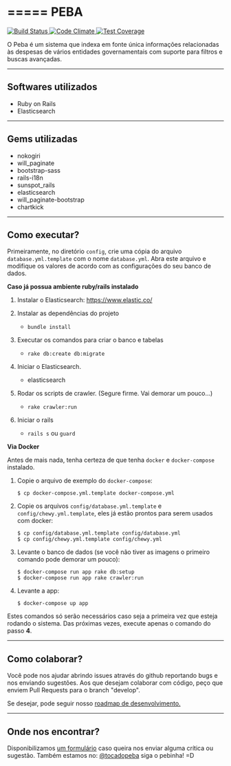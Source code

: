 =====
PEBA
=====

<a href="https://travis-ci.org/teresinahc/peba" target="_blank">
	<img src="https://travis-ci.org/teresinahc/peba.svg?branch=master" alt="Build Status">
</a>
<a href="https://codeclimate.com/github/teresinahc/peba" target="_blank">
	<img src="https://codeclimate.com/github/teresinahc/peba/badges/gpa.svg" alt="Code Climate">
</a>
<a href="https://codeclimate.com/github/teresinahc/peba" target="_blank">
	<img src="https://codeclimate.com/github/teresinahc/peba/badges/coverage.svg" alt="Test Coverage">
</a>

O Peba é um sistema que indexa em fonte única informações relacionadas às despesas de vários entidades governamentais com suporte para filtros e buscas avançadas.

---
Softwares utilizados
---

* Ruby on Rails
* Elasticsearch

---
Gems utilizadas
---

* nokogiri
* will_paginate
* bootstrap-sass
* rails-i18n
* sunspot_rails
* elasticsearch
* will_paginate-bootstrap
* chartkick

---
Como executar?
---

Primeiramente, no diretório `config`, crie uma cópia do arquivo `database.yml.template` com o nome `database.yml`. Abra este arquivo e modifique os valores de acordo com as configurações do seu banco de dados.

**Caso já possua ambiente ruby/rails instalado**

1. Instalar o Elasticsearch: https://www.elastic.co/

2. Instalar as dependências do projeto
    * `bundle install`

3. Executar os comandos para criar o banco e tabelas
    * `rake db:create db:migrate`

4. Iniciar o Elasticsearch.
    * elasticsearch

5. Rodar os scripts de crawler. (Segure firme. Vai demorar um pouco...)
    * `rake crawler:run`

6. Iniciar o rails
    * `rails s` ou `guard`


**Via Docker**

Antes de mais nada, tenha certeza de que tenha `docker` e `docker-compose` instalado.

1. Copie o arquivo de exemplo do `docker-compose`:

    ```
    $ cp docker-compose.yml.template docker-compose.yml
    ```

2. Copie os arquivos `config/database.yml.template` e `config/chewy.yml.template`, eles já estão prontos para serem usados com docker:

    ```
    $ cp config/database.yml.template config/database.yml
    $ cp config/chewy.yml.template config/chewy.yml
    ```

3. Levante o banco de dados (se você não tiver as imagens o primeiro comando pode demorar um pouco):

    ```
    $ docker-compose run app rake db:setup
    $ docker-compose run app rake crawler:run
    ```

4. Levante a app:

    ```
    $ docker-compose up app
    ```

Estes comandos só serão necessários caso seja a primeira vez que esteja rodando o sistema. Das próximas vezes, execute apenas o comando do passo **4**.


---
Como colaborar?
---
Você pode nos ajudar abrindo issues através do github reportando bugs e nos enviando sugestões. Aos que desejam colaborar com código, peço que enviem Pull Requests para o branch "develop".

Se desejar, pode seguir nosso <a href="https://trello.com/b/M1ldqi2V/peba" target="_blank">roadmap de desenvolvimento.</a>

---
Onde nos encontrar?
---
Disponibilizamos <a href="http://teresinahc.org/peba-feedback" target="_blank">um formulário</a> caso queira nos enviar alguma crítica ou sugestão.
Também estamos no: <a href="https://twitter.com/tocadopeba" target="_blank">@tocadopeba</a> siga o pebinha! =D
